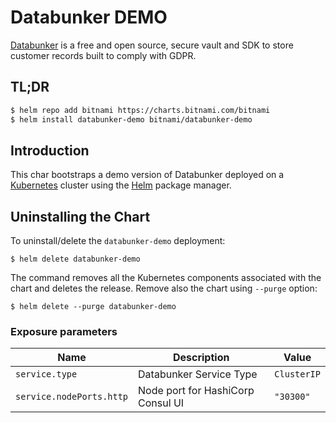 # Databunker DEMO

[Databunker](https://databunker.org) is a free and open source, secure vault and SDK to store customer records built to comply with GDPR.

## TL;DR

```bash
$ helm repo add bitnami https://charts.bitnami.com/bitnami
$ helm install databunker-demo bitnami/databunker-demo
```

## Introduction

This char bootstraps a demo version of Databunker deployed on a [Kubernetes](https://kubernetes.io) cluster using the [Helm](https://helm.sh) package manager.

## Uninstalling the Chart

To uninstall/delete the `databunker-demo` deployment:

```console
$ helm delete databunker-demo
```
The command removes all the Kubernetes components associated with the chart and deletes the release. Remove also the chart using `--purge` option:

```console
$ helm delete --purge databunker-demo
```
 
### Exposure parameters

| Name                            | Description                                                                                                                      | Value                    |
| ------------------------------- | -------------------------------------------------------------------------------------------------------------------------------- | ------------------------ |
| `service.type`                  | Databunker Service Type                                                                                                 | `ClusterIP`              |
| `service.nodePorts.http`        | Node port for HashiCorp Consul UI                                                                                                | `"30300"`   
